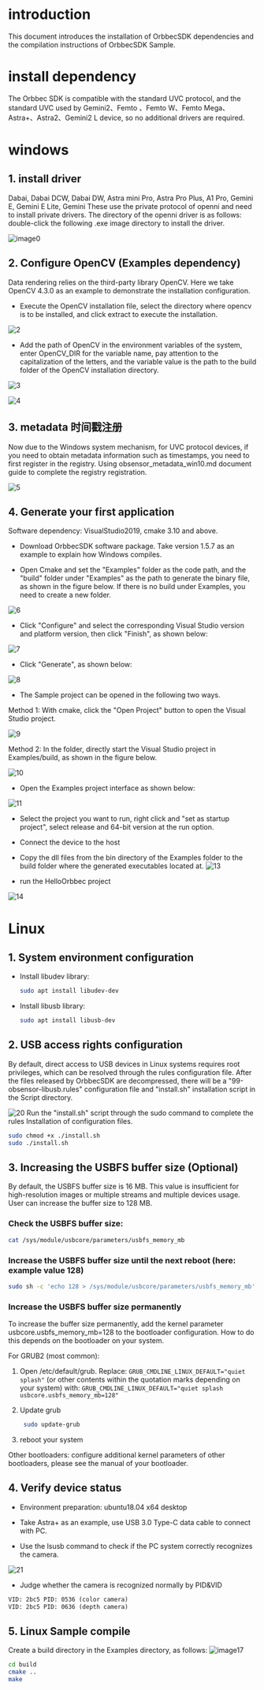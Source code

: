 <!-- 本文档面向开发者 -->
# introduction

This document introduces the installation of OrbbecSDK dependencies and the compilation instructions of OrbbecSDK Sample.

# install dependency

The Orbbec SDK is compatible with the standard UVC protocol, and the standard UVC used by Gemini2、Femto 、Femto W、Femto Mega、Astra+、Astra2、Gemini2 L device, so no additional drivers are required.

# windows

## 1. install driver

Dabai, Dabai DCW, Dabai DW, Astra mini Pro, Astra Pro Plus, A1 Pro, Gemini E, Gemini E Lite, Gemini These use the private protocol of openni and need to install private drivers.
The directory of the openni driver is as follows: double-click the following .exe image directory to install the driver.

![image0](Image/orbbec_driver_000.png)

## 2. Configure OpenCV (Examples dependency)

Data rendering relies on the third-party library OpenCV. Here we take OpenCV 4.3.0 as an example to demonstrate the installation configuration.

* Execute the OpenCV installation file, select the directory where opencv is to be installed, and click extract to execute the installation.

![2](Image/orbbec_opencv_001.png)

* Add the path of OpenCV in the environment variables of the system, enter OpenCV_DIR for the variable name, pay attention to the capitalization of the letters, and the variable value is the path to the build folder of the OpenCV installation directory.

![3](Image/orbbec_opencv_002.png)

![4](Image/orbbec_opencv_003.png)

## 3. metadata 时间戳注册

Now due to the Windows system mechanism, for UVC protocol devices, if you need to obtain metadata information such as timestamps, you need to first register in the registry. Using obsensor_metadata_win10.md document guide to complete the registry registration.

![5](Image/orbbec_metadata.png)

## 4. Generate your first application

Software dependency: VisualStudio2019, cmake 3.10 and above.

* Download OrbbecSDK software package. Take version 1.5.7 as an example to explain how Windows compiles.

* Open Cmake and set the "Examples" folder as the code path, and the "build" folder under "Examples" as the path to generate the binary file, as shown in the figure below. If there is no build under Examples, you need to create a new folder.


![6](Image/orbbec_sample_005.png)

* Click "Configure" and select the corresponding Visual Studio version and platform version, then click "Finish", as shown below:

![7](Image/orbbec_sample_006.png)

* Click "Generate", as shown below:

![8](Image/orbbec_sample_007.png)

* The Sample project can be opened in the following two ways.

Method 1: With cmake, click the "Open Project" button to open the Visual Studio project.

![9](Image/orbbec_sample_008.png)

Method 2: In the folder, directly start the Visual Studio project in Examples/build, as shown in the figure below.

![10](Image/orbbec_sample_009.png)

* Open the Examples project interface as shown below:

![11](Image/orbbec_sample_010.png)

* Select the project you want to run, right click and "set as startup project", select release and 64-bit version at the run option.


* Connect the device to the host

* Copy the dll files from the bin directory of the Examples folder to the build folder where the generated executables located at.
![13](Image/orbbec_sample_013.png)

*  run the HelloOrbbec project

![14](Image/orbbec_sample_014.png)

# Linux

## 1. System environment configuration

* Install libudev library:

    ``` bash
    sudo apt install libudev-dev
    ```

* Install libusb library:

    ``` bash
    sudo apt install libusb-dev
    ```

## 2. USB access rights configuration

By default, direct access to USB devices in Linux systems requires root privileges, which can be resolved through the rules configuration file. After the files released by OrbbecSDK are decompressed, there will be a "99-obsensor-libusb.rules" configuration file and "install.sh" installation script in the Script directory.

![20](Image/orbbec_sample_linux_001.png)
Run the "install.sh" script through the sudo command to complete the rules Installation of configuration files.

``` bash
sudo chmod +x ./install.sh
sudo ./install.sh
 ```

## 3. Increasing the USBFS buffer size (Optional)

By default, the USBFS buffer size is 16 MB. This value is insufficient for high-resolution images or multiple streams and multiple devices usage. User can increase the buffer size to 128 MB.

### Check the USBFS buffer size:

```bash
cat /sys/module/usbcore/parameters/usbfs_memory_mb
```

### Increase the USBFS buffer size until the next reboot (here: example value 128)

``` bash
sudo sh -c 'echo 128 > /sys/module/usbcore/parameters/usbfs_memory_mb'
```

### Increase the USBFS buffer size permanently

To increase the buffer size permanently, add the kernel parameter usbcore.usbfs_memory_mb=128 to the bootloader configuration. How to do this depends on the bootloader on your system.

For GRUB2 (most common):

  1. Open /etc/default/grub. Replace: `GRUB_CMDLINE_LINUX_DEFAULT="quiet splash"` (or other contents within the quotation marks depending on your system) with: `GRUB_CMDLINE_LINUX_DEFAULT="quiet splash usbcore.usbfs_memory_mb=128"`

  2. Update grub

     ``` bash
      sudo update-grub
     ```

  3. reboot your system

Other bootloaders: configure additional kernel parameters of other bootloaders, please see the manual of your bootloader.

## 4. Verify device status

* Environment preparation: ubuntu18.04 x64 desktop

* Take Astra+ as an example, use USB 3.0 Type-C data cable to connect with PC.

* Use the lsusb command to check if the PC system correctly recognizes the camera.

![21](Image/orbbec_sample_linux_002.png)

* Judge  whether the camera is recognized normally by PID&VID

```txt
VID: 2bc5 PID: 0536 (color camera)
VID: 2bc5 PID: 0636 (depth camera)
```

## 5. Linux Sample compile

Create a build directory in the Examples directory, as follows:
![image17](Image/orbbec_sample_linux_003.png)

``` bash
cd build
cmake ..
make
```

